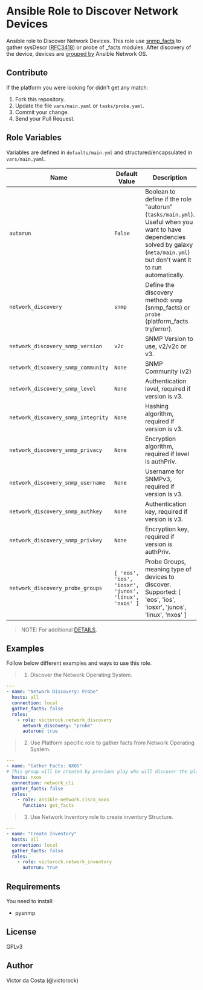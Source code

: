 Ansible Role to Discover Network Devices
=========

Ansible role to Discover Network Devices. This role use [snmp_facts](https://docs.ansible.com/ansible/latest/modules/snmp_facts_module.html) to gather sysDescr ([RFC3418](https://tools.ietf.org/html/rfc3418)) or probe of <platform>\_facts modules. After discovery of the device, devices are [grouped by](https://docs.ansible.com/ansible/latest/modules/group_by_module.html) Ansible Network OS.

Contribute
--------------

If the platform you were looking for didn't get any match:
1. Fork this repository.
2. Update the file `vars/main.yaml` or `tasks/probe.yaml`.
3. Commit your change.
4. Send your Pull Request.

Role Variables
--------------

Variables are defined in `defaults/main.yml` and structured/encapsulated in `vars/main.yaml`.

| Name              | Default Value       | Description          |
|-------------------|---------------------|----------------------|
| `autorun` | `False`  | Boolean to define if the role "autorun" (`tasks/main.yml`). Useful when you want to have dependencies solved by galaxy (`meta/main.yml`) but don't want it to run automatically.  |
| `network_discovery` | `snmp` | Define the discovery method: `snmp` (snmp_facts) or `probe` (platform_facts try/error). |
| `network_discovery_snmp_version` | `v2c`  | SNMP Version to use, v2/v2c or v3. |
| `network_discovery_snmp_community` | `None` | SNMP Community (v2) |
| `network_discovery_snmp_level` | `None` | Authentication level, required if version is v3. |
| `network_discovery_snmp_integrity` | `None` | Hashing algorithm, required if version is v3. |
| `network_discovery_snmp_privacy` | `None` | Encryption algorithm, required if level is authPriv. |
| `network_discovery_snmp_username` | `None` | Username for SNMPv3, required if version is v3. |
| `network_discovery_snmp_authkey` | `None` | Authentication key, required if version is v3. |
| `network_discovery_snmp_privkey` | `None` | Encryption key, required if version is authPriv. |
| `network_discovery_probe_groups` | `[ 'eos', 'ios', 'iosxr', 'junos', 'linux', 'nxos' ]` | Probe Groups, meaning type of devices to discover. Supported: [ 'eos', 'ios', 'iosxr', 'junos', 'linux', 'nxos' ] |


> NOTE: For additional  [DETAILS](https://docs.ansible.com/ansible/latest/modules/snmp_facts_module.html).

Examples
------------

Follow below different examples and ways to use this role.

> 1. Discover the Network Operating System.

```YAML
---
- name: "Network Discovery: Probe"
  hosts: all
  connection: local
  gather_facts: false
  roles:
    - role: victorock.network_discovery
      network_discovery: "probe"
      autorun: true
```

> 2. Use Platform specific role to gather facts from Network Operating System.

```YAML
---
- name: "Gather Facts: NXOS"
# This group will be created by previous play who will discover the platforms.
  hosts: nxos
  connection: network_cli
  gather_facts: false
  roles:
    - role: ansible-network.cisco_nxos
      function: get_facts
```

> 3. Use Network Inventory role to create inventory Structure.

```YAML
---
- name: "Create Inventory"
  hosts: all
  connection: local
  gather_facts: false
  roles:
    - role: victorock.network_inventory
      autorun: true
```

Requirements
--------------

You need to install:
  - pysnmp

License
------------

GPLv3

Author
------------

Victor da Costa (@victorock)
